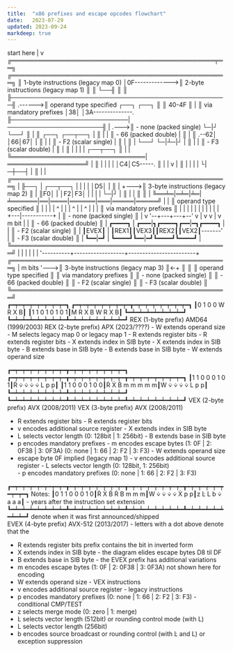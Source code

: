 ```yaml
---
title:  "x86 prefixes and escape opcodes flowchart"
date:   2023-07-29
updated: 2023-09-24
markdeep: true
---
```


<div class="diagram">
 start here
      |
      v
╔═══════════════════════════════════════════════╤══╗             ╔══════════════════════════════════════════════════╗
║ 1-byte instructions (legacy map 0)            │0F------------->║ 2-byte instructions (legacy map 1)               ║
║                                               └──╢             ║                                                  ║
╟──────────────────────────────────────────────────╢     .------>║ operand type specified      ┌──┐   ┌──┐          ║
║                         40-4F                    ║     |       ║ via mandatory prefixes      │38│   │3A--------------.
╟───────────────────────────|──────────────────────╢     |  .--->║ - none (packed single)      └─|┘   └──┘          ║  |
║      ┌──┐       ┌──┬──┐   |                      ║     |  |    ║ - 66   (packed double)        |                  ║  |
║    .--62│       │66│67│   |                      ║     |  |    ║ - F2   (scalar single)        |                  ║  |
║    | └──┘       └─|┴─|┘   |                      ║     |  |    ║ - F3   (scalar double)        |                  ║  |
║    |              |  |    |     ┌──┬──┐          ║     |  |    ╚═══════════════════════════════|══════════════════╝  |
║    |              |  |    |     │C4│C5-----.     ║     |  |                                    v                     |
║    |              |  |    |     └|─┼──┤    |     ║     |  |    ╔══════════════════════════════════════════════════╗  |
╟──┐ | ┌──┬──┐      |  |    |      | │D5│    |     ║     |  +--->║ 3-byte instructions (legacy map 2)               ║  |
║F0│ | │F2│F3│      |  |    |      | └─|┘    |     ║     |  |    ║                                                  ║  |
╚══╧═|═╧═|╧═|╧══════|══|════|══════|═══|═════|═════╝     |  |    ║ operand type specified                           ║  |
     |   |  |   ^   |  |    | ^    |   | ^   |           |  |    ║ via mandatory prefixes                           ║  |
     |   |  |   |   |  |    | |    |   | +---|-----------+  |    ║ - none (packed single)                           ║  |
     v   '--+---+---+--'    v |    v   v |   v   m bit   |  |    ║ - 66   (packed double)                           ║  |
  ┏━━━━┓        |         ┏━━━|┓┏━━━━┓┏━━|━┓┏━━━━┓       |  |    ║ - F2   (scalar single)                           ║  |
  ┃EVEX┃        |         ┃REX1┃┃VEX3┃┃REX2┃┃VEX2┃-------'  |    ║ - F3   (scalar double)                           ║  |
  ┗━━|━┛        |         ┗━━━━┛┗━━|━┛┗━━━━┛┗━━━━┛          |    ╚══════════════════════════════════════════════════╝  |
     |          |                  |                        |                                                          |
     '----------+------------------+------------------------+    ╔══════════════════════════════════════════════════╗  |
                       m bits                               '--->║ 3-byte instructions (legacy map 3)               ║<-+
                                                                 ║                                                  ║
                                                                 ║ operand type specified                           ║
                                                                 ║ via mandatory prefixes                           ║
                                                                 ║ - none (packed single)                           ║
                                                                 ║ - 66   (packed double)                           ║
                                                                 ║ - F2   (scalar single)                           ║
                                                                 ║ - F3   (scalar double)                           ║
                                                                 ╚══════════════════════════════════════════════════╝
</div>

<div class="diagram">
┏━┯━┯━┯━┯━┯━┯━┯━┓                                                    ┏━┯━┯━┯━┯━┯━┯━┯━┳━┯━┯━┯━┯━┯━┯━┯━┓
┃0 1 0 0 W R X B┃                                                    ┃1 1 0 1 0 1 0 1┃M R X B W R X B┃
┗━┷━┷━┷━┷━┷━┷━┷━┛                                                    ┗━┷━┷━┷━┷━┷━┷━┷━┻━┷━┷━┷━┷━┷━┷━┷━┛
REX (1-byte prefix)                       AMD64 (1999/2003)          REX (2-byte prefix)                APX (2023/????)
- W extends operand size                                             - M selects legacy map 0 or legacy map 1
- R extends register bits                                            - R extends register bits
- X extends index in SIB byte                                        - X extends index in SIB byte
- B extends base in SIB byte                                         - B extends base in SIB byte
                                                                     - W extends operand size


┏━┯━┯━┯━┯━┯━┯━┯━┳━┯━┯━┯━┯━┯━┯━┯━┓                                    ┏━┯━┯━┯━┯━┯━┯━┯━┳━┯━┯━┯━┯━┯━┯━┯━┳━┯━┯━┯━┯━┯━┯━┯━┓
┃1 1 0 0 0 1 0 1┃Ṙ ⩒ ⩒ ⩒ ⩒ L p p┃                                    ┃1 1 0 0 0 1 0 0┃Ṙ Ẋ Ḃ m m m m m┃W ⩒ ⩒ ⩒ ⩒ L p p┃
┗━┷━┷━┷━┷━┷━┷━┷━┻━┷━┷━┷━┷━┷━┷━┷━┛                                    ┗━┷━┷━┷━┷━┷━┷━┷━┻━┷━┷━┷━┷━┷━┷━┷━┻━┷━┷━┷━┷━┷━┷━┷━┛
VEX (2-byte prefix)                         AVX (2008/2011)          VEX (3-byte prefix)                AVX (2008/2011)
- R extends register bits                                            - R extends register bits
- v encodes additional source register                               - X extends index in SIB byte
- L selects vector length (0: 128bit | 1: 256bit)                    - B extends base in SIB byte
- p encodes mandatory prefixes                                       - m encodes escape bytes (1: 0F | 2: 0F38 | 3: 0F3A)
  (0: none | 1: 66 | 2: F2 | 3: F3)                                  - W extends operand size
- escape byte 0F implied (legacy map 1)                              - v encodes additional source register
                                                                     - L selects vector length (0: 128bit, 1: 256bit)                
                                                                     - p encodes mandatory prefixes
                                                                       (0: none | 1: 66 | 2: F2 | 3: F3)


┏━┯━┯━┯━┯━┯━┯━┯━┳━┯━┯━┯━┯━┯━┯━┯━┳━┯━┯━┯━┯━┯━┯━┯━┳━┯━┯━┯━┯━┯━┯━┯━┓          Notes:
┃0 1 1 0 0 0 1 0┃Ṙ Ẋ Ḃ Ṙ B m m m┃W ⩒ ⩒ ⩒ ⩒ Ẋ p p┃z Ŀ L b ⩒ a a a┃          - years after the instruction set extension  
┗━┷━┷━┷━┷━┷━┷━┷━┻━┷━┷━┷━┷━┷━┷━┷━┻━┷━┷━┷━┷━┷━┷━┷━┻━┷━┷━┷━┷━┷━┷━┷━┛            denote when it was first announced/shipped       
EVEX (4-byte prefix)                    AVX-512 (2013/2017)                - letters with a dot above denote that the   
- R extends register bits                                                    prefix contains the bit in inverted form   
- X extends index in SIB byte                                              - the diagram elides escape bytes D8 til DF  
- B extends base in SIB byte                                               - the EVEX prefix has additional variations  
- m encodes escape bytes (1: 0F | 2: 0F38 | 3: 0F3A)                         not shown here for encoding                
- W extends operand size                                                     - VEX instructions                         
- v encodes additional source register                                       - legacy instructions                      
- p encodes mandatory prefixes (0: none | 1: 66 | 2: F2 | 3: F3)             - conditional CMP/TEST                     
- z selects merge mode (0: zero | 1: merge)                                
- Ŀ selects vector length (512bit) or rounding control mode (with L)       
- L selects vector length (256bit)
- b encodes source broadcast or rounding control (with Ŀ and L) or exception suppression
</div>
